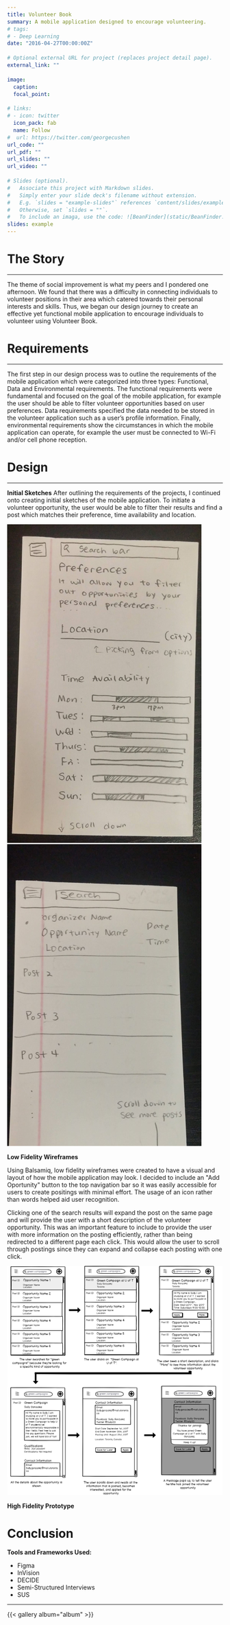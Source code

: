 ```yaml
---
title: Volunteer Book
summary: A mobile application designed to encourage volunteering.
# tags:
# - Deep Learning
date: "2016-04-27T00:00:00Z"

# Optional external URL for project (replaces project detail page).
external_link: ""

image:
  caption: 
  focal_point:

# links:
# - icon: twitter
  icon_pack: fab
  name: Follow
#  url: https://twitter.com/georgecushen
url_code: ""
url_pdf: ""
url_slides: ""
url_video: ""

# Slides (optional).
#   Associate this project with Markdown slides.
#   Simply enter your slide deck's filename without extension.
#   E.g. `slides = "example-slides"` references `content/slides/example-slides.md`.
#   Otherwise, set `slides = ""`.
#   To include an imaga, use the code: ![BeanFinder](static/BeanFinder.png)
slides: example
---
```

# The Story
---
The theme of social improvement is what my peers and I pondered one afternoon. We found that there was a difficulty in connecting individuals to volunteer positions in their area which catered towards their personal interests and skills. Thus, we began our design journey to create an effective yet functional mobile application to encourage individuals to volunteer using Volunteer Book.

# Requirements
---
The first step in our design process was to outline the requirements of the mobile application which were categorized into three types: Functional, Data and Environmental requirements. The functional requirements were fundamental and focused on the goal of the mobile application, for example the user should be able to filter volunteer opportunities based on user preferences. Data requirements specified the data needed to be stored in the volunteer application such as a user’s profile information. Finally, environmental requirements show the circumstances in which the mobile application can operate, for example the user must be connected to Wi-Fi and/or cell phone reception.

# Design
---
**Initial Sketches**
After outlining the requirements of the projects, I continued onto creating initial sketches of the mobile application. To initiate a volunteer opportunity, the user would be able to filter their results and find a post which matches their preference, time availability and location.

![Preferences](static/lowfipref.png)
![Preferences](static/lowfipost.png)

**Low Fidelity Wireframes**

Using Balsamiq, low fidelity wireframes were created to have a visual and layout of how the mobile application may look. 
I decided to include an "Add Oportunity" button to the top navigation bar so it was easily accessible for users to create positings with minimal effort. The usage of an icon rather than words helped aid user recognition.

Clicking one of the search results will expand the post on the same page and will provide the user with a short description of the volunteer opportunity. This was an important feature to include to provide the user with more information on the posting efficiently, rather than being redirected to a different page each click. This would allow the user to scroll through postings since they can expand and collapse each posting with one click.

![Wireframe](static/wireframe.png)

**High Fidelity Prototype**

# Conclusion
**Tools and Frameworks Used:**
* Figma
* InVision
* DECIDE
* Semi-Structured Interviews
* SUS

--- 
  {{< gallery album="album" >}}

